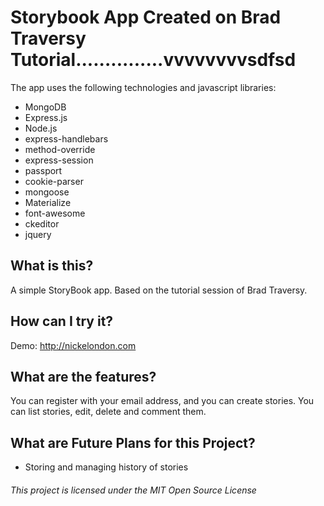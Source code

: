 # Storybook App Created on Brad Traversy Tutorial...............vvvvvvvvsdfsd
The app uses the following technologies and javascript libraries:
* MongoDB
* Express.js
* Node.js
* express-handlebars
* method-override
* express-session
* passport
* cookie-parser
* mongoose
* Materialize
* font-awesome
* ckeditor
* jquery

## What is this?
A simple StoryBook app. Based on the tutorial session of Brad Traversy.

## How can I try it?
Demo: http://nickelondon.com

## What are the features?
You can register with your email address, and you can create stories. You can list stories, edit, delete and comment them. 

## What are Future Plans for this Project?
* Storing and managing history of stories

###### This project is licensed under the MIT Open Source License

